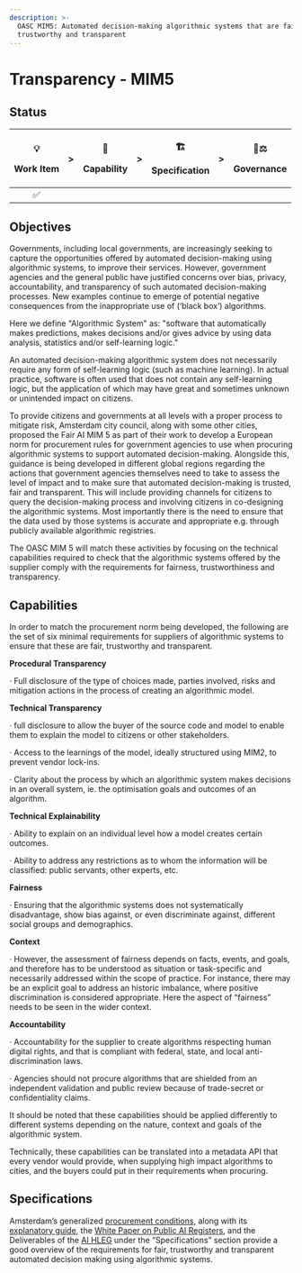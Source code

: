 ```yaml
---
description: >-
  OASC MIM5: Automated decision-making algorithmic systems that are fair,
  trustworthy and transparent
---
```


# Transparency - MIM5

## Status <a id="MIM1:ContextInformationManagement-Goal"></a>

<table>
  <thead>
    <tr>
      <th style="text-align:center">
        <p>&#x1F4A1;</p>
        <p>Work Item</p>
      </th>
      <th style="text-align:center">&gt;</th>
      <th style="text-align:center">
        <p>&#x1F9E9;</p>
        <p>Capability</p>
      </th>
      <th style="text-align:center">&gt;</th>
      <th style="text-align:center">
        <p>&#x1F3D7;</p>
        <p>Specification</p>
      </th>
      <th style="text-align:center">&gt;</th>
      <th style="text-align:center">
        <p>&#x1F469;&#x2696;</p>
        <p>Governance</p>
      </th>
    </tr>
  </thead>
  <tbody>
    <tr>
      <td style="text-align:center">&#x2705;</td>
      <td style="text-align:center"></td>
      <td style="text-align:center"></td>
      <td style="text-align:center"></td>
      <td style="text-align:center"></td>
      <td style="text-align:center"></td>
      <td style="text-align:center"></td>
    </tr>
  </tbody>
</table>

## Objectives

  
Governments, including local governments, are increasingly seeking to capture the opportunities offered by automated decision-making using algorithmic systems, to improve their services. However, government agencies and the general public have justified concerns over bias, privacy, accountability, and transparency of such automated decision-making processes. New examples continue to emerge of potential negative consequences from the inappropriate use of \(‘black box’\) algorithms. 

Here we define "Algorithmic System" as: "software that automatically makes predictions, makes decisions and/or gives advice by using data analysis, statistics and/or self-learning logic."

An automated decision-making algorithmic system does not necessarily require any form of self-learning logic \(such as machine learning\). In actual practice, software is often used that does not contain any self-learning logic, but the application of which may have great and sometimes unknown or unintended impact on citizens. 

To provide citizens and governments at all levels with a proper process to mitigate risk, Amsterdam city council, along with some other cities, proposed the Fair AI MIM 5 as part of their work to develop a European norm for procurement rules for government agencies to use when procuring algorithmic systems to support automated decision-making. Alongside this, guidance is being developed in different global regions regarding the actions that government agencies themselves need to take to assess the level of impact and to make sure that automated decision-making is trusted, fair and transparent. This will include providing channels for citizens to query the decision-making process and involving citizens in co-designing the algorithmic systems. Most importantly there is the need to ensure that the data used by those systems is accurate and appropriate e.g. through publicly available algorithmic registries.

The OASC MIM 5 will match these activities by focusing on the technical capabilities required to check that the algorithmic systems offered by the supplier comply with the requirements for fairness, trustworthiness and transparency.



## Capabilities

  
In order to match the procurement norm being developed, the following are the set of six minimal requirements for suppliers of algorithmic systems to ensure that these are fair, trustworthy and transparent.

**Procedural Transparency**

·       Full disclosure of the type of choices made, parties involved, risks and mitigation actions in the process of creating an algorithmic model.

**Technical Transparency**

·       full disclosure to allow the buyer of the source code and model to enable them to explain the model to citizens or other stakeholders.

·       Access to the learnings of the model, ideally structured using MIM2, to prevent vendor lock-ins.

·       Clarity about the process by which an algorithmic system makes decisions in an overall system, ie. the optimisation goals and outcomes of an algorithm.

**Technical Explainability**

·       Ability to explain on an individual level how a model creates certain outcomes.

·       Ability to address any restrictions as to whom the information will be classified: public servants, other experts, etc.

**Fairness**

·       Ensuring that the algorithmic systems does not systematically disadvantage, show bias against, or even discriminate against, different social groups and demographics.

**Context**

·       However, the assessment of fairness depends on facts, events, and goals, and therefore has to be understood as situation or task-specific and necessarily addressed within the scope of practice. For instance, there may be an explicit goal to address an historic imbalance, where positive discrimination is considered appropriate. Here the aspect of “fairness” needs to be seen in the wider context.

**Accountability**

·       Accountability for the supplier to create algorithms respecting human digital rights, and that is compliant with federal, state, and local anti-discrimination laws.

·       Agencies should not procure algorithms that are shielded from an independent validation and public review because of trade-secret or confidentiality claims.

It should be noted that these capabilities should be applied differently to different systems depending on the nature, context and goals of the algorithmic system.

Technically, these capabilities can be translated into a metadata API that every vendor would provide, when supplying high impact algorithms to cities, and the buyers could put in their requirements when procuring.



## Specifications <a id="MIM3:EcosystemTransactionManagement-Recommendedspecifications"></a>

  
Amsterdam’s generalized [procurement conditions](https://assets.amsterdam.nl/publish/pages/968697/standard_clauses_for_fair_use_of_algorithmic_systems.pdf), along with its [explanatory guide](https://assets.amsterdam.nl/publish/pages/968697/explanatory_standard_clauses_for_fair_use_of_algorithmic_systems.pdf), the [White Paper on Public AI Registers](https://algoritmeregister.amsterdam.nl/wp-content/uploads/White-Paper.pdf), and the Deliverables of the [AI HLEG](https://digital-strategy.ec.europa.eu/en/policies/expert-group-ai) under the “Specifications” section provide a good overview of the requirements for fair, trustworthy and transparent automated decision making using algorithmic systems.

